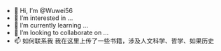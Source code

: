 - 👋 Hi, I’m @Wuwei56
- 👀 I’m interested in ...
- 🌱 I’m currently learning ...
- 💞️ I’m looking to collaborate on ...
- 📫 如何联系我
我在这里上传了一些书籍，涉及人文科学、哲学、如果历史

<!---
Wuwei56/Wuwei56 is a ✨ special ✨ repository because its `README.md` (this file) appears on your GitHub profile.
You can click the Preview link to take a look at your changes.
--->
